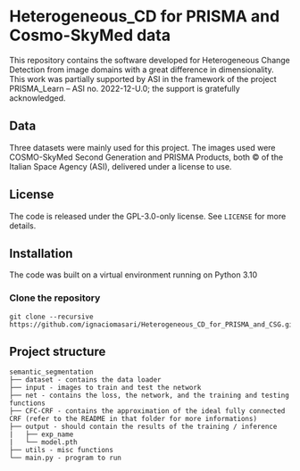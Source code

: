 # Heterogeneous_CD for PRISMA and Cosmo-SkyMed data
This repository contains the software developed for Heterogeneous Change Detection from image domains with a great difference in dimensionality. This work was partially supported by ASI in the framework of the project PRISMA_Learn – ASI no. 2022-12-U.0; the support is gratefully acknowledged.

## Data
Three datasets were mainly used for this project.
The images used were COSMO-SkyMed Second Generation and PRISMA Products, both © of the Italian Space Agency (ASI), delivered under a license to use.

## License

The code is released under the GPL-3.0-only license. See `LICENSE` for more details.

## Installation

The code was built on a virtual environment running on Python 3.10

### Clone the repository

```
git clone --recursive https://github.com/ignaciomasari/Heterogeneous_CD_for_PRISMA_and_CSG.git
```

## Project structure

```
semantic_segmentation
├── dataset - contains the data loader
├── input - images to train and test the network 
├── net - contains the loss, the network, and the training and testing functions
├── CFC-CRF - contains the approximation of the ideal fully connected CRF (refer to the README in that folder for more informations)
├── output - should contain the results of the training / inference
|   ├── exp_name
|   └── model.pth
├── utils - misc functions
└── main.py - program to run
```



